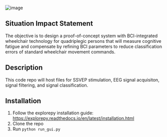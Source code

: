 ![image](https://user-images.githubusercontent.com/47435952/200955114-f659fc55-7e4c-4f24-a0ee-d32de3b95df9.png)

## Situation Impact Statement
The objective is to design a proof-of-concept system with BCI-integrated wheelchair technology for quadriplegic persons that will measure cognitive fatigue and compensate by refining BCI parameters to reduce classification errors of standard wheelchair movement
commands.

## Description

This code repo will host files for SSVEP stimulation, EEG signal acquisiton, signal filtering, and signal classification.

## Installation
1. Follow the explorepy installation guide: https://explorepy.readthedocs.io/en/latest/installation.html
2. Clone the repo
3. Run `python run_gui.py`

